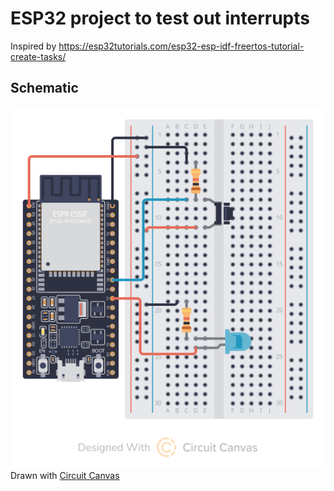 # ESP32 project to test out interrupts
Inspired by https://esp32tutorials.com/esp32-esp-idf-freertos-tutorial-create-tasks/

## Schematic
![schematic](doc/schematic.svg)
Drawn with [Circuit Canvas](https://circuitcanvas.com/)
